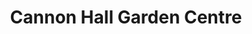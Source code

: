 ---
title: "Cannon Hall Garden Centre"
url: /barnsley/cannon-hall-garden-centre/
shop: garden centre
---